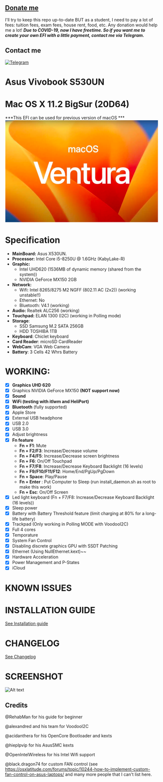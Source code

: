 ## [Donate me](https://paypal.me/vtlam98)
I'll try to keep this repo up-to-date BUT as a student, I need to pay a lot of fees: tuition fees, exam fees, house rent, food, etc.
Any donation would help me a lot!
***Due to COVID-19, now I have freetime. So if you want me to create your own EFI with a little payment, contact me via Telegram.***

## Contact me
[![Telegram](https://img.shields.io/badge/Chat_on-Telegram-blue.svg)](https://t.me/tunglamvghy)

# Asus Vivobook S530UN
# Mac OS X 11.2 BigSur (20D64)
***This EFI can be used for previous version of macOS ***
![Alt text](https://github.com/tunglamvghy/AsusS530UN-hackintosh/raw/master/Screenshoot/os.png)
# Specification
- **MainBoard:** Asus X530UN.
- **Processor:** Intel Core i5-8250U @ 1.6GHz (KabyLake-R)
- **Graphic:** 
  + Intel UHD620 (1536MB of dynamic memory (shared from the system))
  + NVIDIA GeForce MX150 2GB
- **Network:**
  + Wifi: Intel 8265/8275 M2 NGFF (802.11 AC (2x2)) (working unstable!!)
  + Ethernet: No
  + Bluetooth: V4.1 (working)
- **Audio:** Realtek ALC256 (working)
- **Touchpad:** ELAN 1300 (I2C) (working in Polling mode)
- **Storage**:
  + SSD Samsung M.2 SATA 256GB
  + HDD TOSHIBA 1TB
- **Keyboard**: Chiclet keyboard 
- **Card Reader**: microSD CardReader
- **WebCam**: VGA Web Camera
- **Battery**: 3 Cells 42 Whrs Battery

# WORKING:
- [x] **Graphics UHD 620**
- [x] Graphics NVIDIA GeForce MX150 **(NOT support now)**
- [x] **Sound**
- [x] **WiFi (testing with itlwm and HeliPort)**
- [x] **Bluetooth** (fully supported)
- [x] Apple Store
- [x] External USB headphone
- [x] USB 2.0
- [x] USB 3.0
- [x] Adjust brightness
- [x] **Fn feature** 
    + **Fn + F1**: Mute
    + **Fn + F2/F3**: Increase/Decrease volume
    + **Fn + F4/F5**: Increase/Decrease screen brightness
    + **Fn + F6**: On/Off Touchpad
    + **Fn + F7/F8**: Increase/Decrease Keyboard Backlight (16 levels)
    + **Fn + F9/F10/F11/F12**: Home/End/PgUp/PgDown
    + **Fn + Space**: Play/Pause
    + **Fn + Enter** : Put Computer to Sleep (run install_daemon.sh as root to make this work)
    + **Fn + Esc**: On/Off Screen
- [x] Led light keyboard (Fn + F7/F8: Increase/Decrease Keyboard Backlight (16 levels))
- [x] Sleep power
- [x] Battery with Battery Threshold feature (limit charging at 80% for a long-life battery) 
- [x] Trackpad (Only working in Polling MODE with VoodooI2C)
- [x] Full 4 cores
- [x] Temporature
- [x] System Fan Control
- [x] Disabling discrete graphics GPU with SSDT Patching
- [x] Ethernet (Using NullEthernet.kext)~~
- [x] Hardware Acceleration
- [x] Power Management and P-States
- [x] iCloud 

# KNOWN ISSUES

# INSTALLATION GUIDE
[See Installation guide](https://github.com/tunglamvghy/AsusS530UN-hackintosh/blob/master/Installation%20Guide.md)

# CHANGELOG
[See Changelog](https://github.com/tunglamvghy/AsusS530UN-hackintosh/blob/master/Changelog.md)

# SCREENSHOT
![Alt text](https://github.com/tunglamvghy/AsusS530UN-hackintosh/raw/master/Screenshoot/20210204.png)

## Credits
@RehabMan for his guide for beginner

@alexandred and his team for VoodooI2C

@acidanthera for his OpenCore Bootloader and kexts

@hieplpvip for his AsusSMC kexts

@OpenIntelWireless for his Intel Wifi support

@black.dragon74 for custom FAN control (see https://osxlatitude.com/forums/topic/10244-how-to-implement-custom-fan-control-on-asus-laptops/
and many more people that I can't list here.
